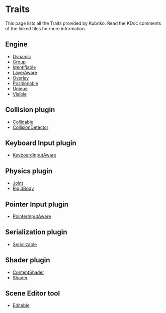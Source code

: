 # Traits
This page lists all the Traits provided by Kubriko.
Read the KDoc comments of the linked files for more information.

## Engine
- [Dynamic](https://github.com/pandulapeter/kubriko/blob/main/engine/src/commonMain/kotlin/com/pandulapeter/kubriko/actor/traits/Dynamic.kt)
- [Group](https://github.com/pandulapeter/kubriko/blob/main/engine/src/commonMain/kotlin/com/pandulapeter/kubriko/actor/traits/Group.kt)
- [Identifiable](https://github.com/pandulapeter/kubriko/blob/main/engine/src/commonMain/kotlin/com/pandulapeter/kubriko/actor/traits/Identifiable.kt)
- [LayerAware](https://github.com/pandulapeter/kubriko/blob/main/engine/src/commonMain/kotlin/com/pandulapeter/kubriko/actor/traits/LayerAware.kt)
- [Overlay](https://github.com/pandulapeter/kubriko/blob/main/engine/src/commonMain/kotlin/com/pandulapeter/kubriko/actor/traits/Overlay.kt)
- [Positionable](https://github.com/pandulapeter/kubriko/blob/main/engine/src/commonMain/kotlin/com/pandulapeter/kubriko/actor/traits/Positionable.kt)
- [Unique](https://github.com/pandulapeter/kubriko/blob/main/engine/src/commonMain/kotlin/com/pandulapeter/kubriko/actor/traits/Unique.kt)
- [Visible](https://github.com/pandulapeter/kubriko/blob/main/engine/src/commonMain/kotlin/com/pandulapeter/kubriko/actor/traits/Visible.kt)

## Collision plugin
- [Collidable](https://github.com/pandulapeter/kubriko/blob/main/plugins/collision/src/commonMain/kotlin/com/pandulapeter/kubriko/collision/Collidable.kt)
- [CollisionDetector](https://github.com/pandulapeter/kubriko/blob/main/plugins/collision/src/commonMain/kotlin/com/pandulapeter/kubriko/collision/CollisionDetector.kt)

## Keyboard Input plugin
- [KeyboardInputAware](https://github.com/pandulapeter/kubriko/blob/main/plugins/keyboard-input/src/commonMain/kotlin/com/pandulapeter/kubriko/keyboardInput/KeyboardInputAware.kt)

## Physics plugin
- [Joint](https://github.com/pandulapeter/kubriko/blob/main/plugins/physics/src/commonMain/kotlin/com/pandulapeter/kubriko/physics/Joint.kt)
- [RigidBody](https://github.com/pandulapeter/kubriko/blob/main/plugins/physics/src/commonMain/kotlin/com/pandulapeter/kubriko/physics/RigidBody.kt)

## Pointer Input plugin
- [PointerInputAware](https://github.com/pandulapeter/kubriko/blob/main/plugins/pointer-input/src/commonMain/kotlin/com/pandulapeter/kubriko/pointerInput/PointerInputAware.kt)

## Serialization plugin
- [Serializable](https://github.com/pandulapeter/kubriko/blob/main/plugins/serialization/src/commonMain/kotlin/com/pandulapeter/kubriko/serialization/Serializable.kt)

## Shader plugin
- [ContentShader](https://github.com/pandulapeter/kubriko/blob/main/plugins/shader/src/commonMain/kotlin/com/pandulapeter/kubriko/shader/ContentShader.kt)
- [Shader](https://github.com/pandulapeter/kubriko/blob/main/plugins/shader/src/commonMain/kotlin/com/pandulapeter/kubriko/shader/Shader.kt)

## Scene Editor tool
- [Editable](https://github.com/pandulapeter/kubriko/blob/main/tools/scene-editor/src/commonMain/kotlin/com/pandulapeter/kubriko/sceneEditor/Editable.kt)
